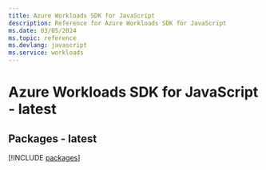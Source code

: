 ```yaml
---
title: Azure Workloads SDK for JavaScript
description: Reference for Azure Workloads SDK for JavaScript
ms.date: 03/05/2024
ms.topic: reference
ms.devlang: javascript
ms.service: workloads
---
```

# Azure Workloads SDK for JavaScript - latest
## Packages - latest
[!INCLUDE [packages](workloads-index.md)]